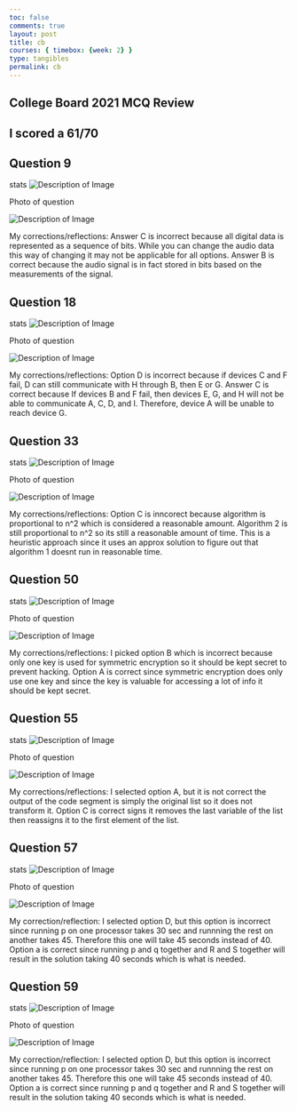 ```yaml
---
toc: false
comments: true
layout: post
title: cb
courses: { timebox: {week: 2} }
type: tangibles	
permalink: cb
---
```


## College Board 2021 MCQ Review

## I scored a 61/70

## Question 9 

stats
<img src="{{site.baseurl}}/images/Q9s.png" alt="Description of Image">

Photo of question

<img src="{{site.baseurl}}/images/Q9.png" alt="Description of Image">

My corrections/reflections: Answer C is incorrect because all digital data is represented as a sequence of bits. While you can change the audio data this way of changing it may not be applicable for all options. Answer B is correct because the audio signal is in fact stored in bits based on the measurements of the signal.

## Question 18

stats
<img src="{{site.baseurl}}/images/Q18s.png" alt="Description of Image">

Photo of question

<img src="{{site.baseurl}}/images/Q18.png" alt="Description of Image">

My corrections/reflections: Option D is incorrect because if devices C and F fail, D can still communicate with H through B, then E or G. Answer C is correct because If devices B and F fail, then devices E, G, and H will not be able to communicate A, C, D, and I. Therefore, device A will be unable to reach device G.

## Question 33

stats
<img src="{{site.baseurl}}/images/Q33s.png" alt="Description of Image">

Photo of question

<img src="{{site.baseurl}}/images/Q33.png" alt="Description of Image">

My corrections/reflections: Option C is inncorect because algorithm is proportional to n^2 which is considered a reasonable amount. Algorithm 2 is still proportional to n^2 so its still a reasonable amount of time. This is a heuristic approach since it uses an approx solution to figure out that algorithm 1 doesnt run in reasonable time.

## Question 50

stats
<img src="{{site.baseurl}}/images/Q50s.png" alt="Description of Image">

Photo of question

<img src="{{site.baseurl}}/images/Q50.png" alt="Description of Image">

My corrections/reflections: I picked option B which is incorrect because only one key is used for symmetric encryption so it should be kept secret to prevent hacking. Option A is correct since symmetric encryption does only use one key and since the key is valuable for accessing a lot of info it should be kept secret.  

## Question 55

stats
<img src="{{site.baseurl}}/images/Q55s.png" alt="Description of Image">

Photo of question

<img src="{{site.baseurl}}/images/Q55.png" alt="Description of Image">

My corrections/reflections: I selected option A, but it is not correct the output of the code segment is simply the original list so it does not transform it. Option C is correct signs it removes the last variable of the list then reassigns it to the first element of the list. 

## Question 57

stats
<img src="{{site.baseurl}}/images/Q57s.png" alt="Description of Image">

Photo of question

<img src="{{site.baseurl}}/images/Q57.png" alt="Description of Image">

My correction/reflection: I selected option D, but this option is incorrect since running p on one processor takes 30 sec and runnning the rest on another takes 45. Therefore this one will take 45 seconds instead of 40. Option a is correct since running p and q together and R and S together will result in the solution taking 40 seconds which is what is needed. 

## Question 59

stats
<img src="{{site.baseurl}}/images/Q59s.png" alt="Description of Image">

Photo of question

<img src="{{site.baseurl}}/images/Q59.png" alt="Description of Image">

My correction/reflection: I selected option D, but this option is incorrect since running p on one processor takes 30 sec and runnning the rest on another takes 45. Therefore this one will take 45 seconds instead of 40. Option a is correct since running p and q together and R and S together will result in the solution taking 40 seconds which is what is needed. 



